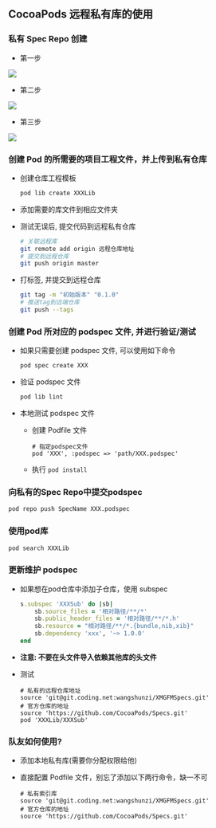 ## CocoaPods 远程私有库的使用

### 私有 Spec Repo 创建
	
* 第一步

![](https://raw.githubusercontent.com/ripperhe/Seemygo-notes/master/01-FM/CocoaPods/image/5_创建1.png)

* 第二步

![](https://raw.githubusercontent.com/ripperhe/Seemygo-notes/master/01-FM/CocoaPods/image/5_创建2.png)

* 第三步

![](https://raw.githubusercontent.com/ripperhe/Seemygo-notes/master/01-FM/CocoaPods/image/5_创建3.png)
	
### 创建 Pod 的所需要的项目工程文件，并上传到私有仓库

* 创建仓库工程模板
	
	```bash
	pod lib create XXXLib
	```
	
* 添加需要的库文件到相应文件夹
* 测试无误后, 提交代码到远程私有仓库
	
	```bash
	# 关联远程库
	git remote add origin 远程仓库地址
	# 提交到远程仓库
	git push origin master
	```

* 打标签, 并提交到远程仓库
			
	```bash
	git tag -m "初始版本" "0.1.0"
	# 推送tag到远端仓库
	git push --tags    
	```
		
### 创建 Pod 所对应的 podspec 文件, 并进行验证/测试

* 如果只需要创建 podspec 文件, 可以使用如下命令
	
	```bash
	pod spec create XXX
	```
		
* 验证 podspec 文件
	
	```bash
	pod lib lint
	```
	
* 本地测试 podspec 文件
	* 创建 Podfile 文件
		
		```
		# 指定podspec文件
		pod 'XXX', :podspec => 'path/XXX.podspec'
		```
	
	* 执行 `pod install`

### 向私有的Spec Repo中提交podspec

```bash
pod repo push SpecName XXX.podspec
```

### 使用pod库

```bash
pod search XXXLib
```

### 更新维护 podspec

* 如果想在pod仓库中添加子仓库，使用 subspec

	```ruby
	s.subspec 'XXXSub' do |sb|
		sb.source_files = '相对路径/**/*'
		sb.public_header_files = '相对路径/**/*.h'
		sb.resource = "相对路径/**/*.{bundle,nib,xib}"
		sb.dependency 'xxx', '~> 1.0.0'
	end
	```

* **注意: 不要在头文件导入依赖其他库的头文件**
* 测试

	```
	# 私有的远程仓库地址
	source 'git@git.coding.net:wangshunzi/XMGFMSpecs.git'
	# 官方仓库的地址
	source 'https://github.com/CocoaPods/Specs.git'  
	pod 'XXXLib/XXXSub'
	```

### 队友如何使用?

* 添加本地私有库(需要你分配权限给他)
* 直接配置 Podfile 文件，别忘了添加以下两行命令，缺一不可

	```
	# 私有索引库
	source 'git@git.coding.net:wangshunzi/XMGFMSpecs.git'
	# 官方仓库的地址
	source 'https://github.com/CocoaPods/Specs.git'  
	```